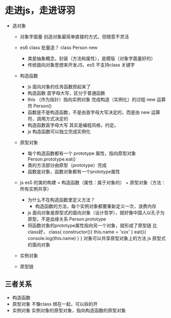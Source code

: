 # 走进js，走进讶羽

- 造对象
  - 对象字面量 
    创造对象最简单直接的方式，但随意不灵活

  - es6 class
    批量造？ class Person
    new 
      - 类是抽象概念，封装（方法和属性），是模版（对象字面量好的）
      - 传统面向对象思想来开发JS，es5 不支持class 关键字

  - 构造函数
    - js 面向对象的任务函数担起来了
    - 构造函数 首字母大写，区分于普通函数
    - this （作为指针）指向实例对象
      完成构造（实例化）的过程
      new 运算符 Person()
    - 函数是不是构造函数，不是由首字母大写决定的，而是由 new 运算符，调用方式决定的
    - 构造函数首字母大写 其实是编程风格，约定。
    - js 构造函数可以独立完成实例化

  - 原型对象
    - 每个构造函数都有一个 prototype 属性，指向原型对象 Person.prototype.eat()
    - 类的方法部分由原型（prototype）完成
    - 函数是对象，函数对象都有一个prototype属性

  - js es5 的类的构建 = 构造函数（属性：属于对象的） + 原型对象（方法：所有实例共享）
    - 为什么不在构造函数里定义方法？
      - 构造函数的方法，每个实例对象都要重新定义一次，浪费内存
    - js 面向对象是原型式的面向对象（设计哲学），就好像中国人以孔子为原型，不是血缘关系
      Person.prototype
    - 将函数对象的prototype属性指向另一个对象，就形成了原型链
      比class好，
      class{
        constructor(){
          this.name = 'xxx'
        }
        eat(){
          console.log(this.name)
        }
      }
      对象可以共享原型对象上的方法
      js 原型式的面向对象 
  - 实例对象
  - 原型链

## 三者关系
- 构造函数
- 原型对象
  不像class 绑在一起，可以拆的开
- 实例对象
  实例对象的原型对象，指向构造函数的原型对象